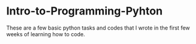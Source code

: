 # Intro-to-Programming-Pyhton

These are a few basic python tasks and codes that I wrote in the first few weeks of learning how to code. 
